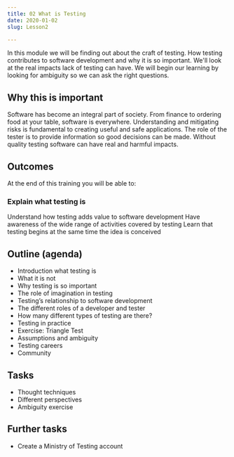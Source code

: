 ```yaml
---
title: 02 What is Testing
date: 2020-01-02
slug: Lesson2

---
```

In this module we will be finding out about the craft of testing.  How testing contributes to software development and why it is so important. We'll look at the real impacts lack of testing can have. We will begin our learning by looking for ambiguity so we can ask the right questions.

## Why this is important

Software has become an integral part of society. From finance to ordering food at your table, software is everywhere. Understanding and mitigating risks is fundamental to creating useful and safe applications. The role of the tester is to provide information so good decisions can be made. Without quality testing software can have real and harmful impacts.

## Outcomes

 At the end of this training you will be able to:

### Explain what testing is

 Understand how testing adds value to software development Have awareness of the wide range of activities covered by testing Learn that testing begins at the same time the idea is conceived

## Outline (agenda)

* Introduction what testing is
* What it is not
* Why testing is so important
* The role of imagination in testing
* Testing’s relationship to software development
* The different roles of a developer and tester
* How many different types of testing are there?
* Testing in practice
* Exercise: Triangle Test
* Assumptions and ambiguity
* Testing careers
* Community

## Tasks

* Thought techniques
* Different perspectives
* Ambiguity exercise

##  Further tasks 

* Create a Ministry of Testing account